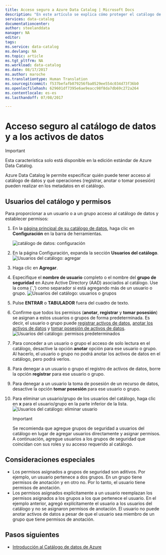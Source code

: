 ```yaml
---
title: Acceso seguro a Azure Data Catalog | Microsoft Docs
description: "En este artículo se explica cómo proteger el catálogo de datos y sus activos de datos."
services: data-catalog
documentationcenter: 
author: steelanddata
manager: NA
editor: 
tags: 
ms.service: data-catalog
ms.devlang: NA
ms.topic: article
ms.tgt_pltfrm: NA
ms.workload: data-catalog
ms.date: 08/17/2017
ms.author: maroche
ms.translationtype: Human Translation
ms.sourcegitcommit: f537befafb079256fba0529ee554c034d73f36b0
ms.openlocfilehash: 629601df7395e6ae9eacc98f8da7db69c272a264
ms.contentlocale: es-es
ms.lasthandoff: 07/08/2017

---
```

# <a name="how-to-secure-access-to-data-catalog-and-data-assets"></a>Acceso seguro al catálogo de datos y a los activos de datos
> [!IMPORTANT]
> Esta característica solo está disponible en la edición estándar de Azure Data Catalog.

Azure Data Catalog le permite especificar quién puede tener acceso al catálogo de datos y qué operaciones (registrar, anotar o tomar posesión) pueden realizar en los metadatos en el catálogo. 

## <a name="catalog-users-and-permissions"></a>Usuarios del catálogo y permisos
Para proporcionar a un usuario o a un grupo acceso al catálogo de datos y establecer permisos:

1. En la [página principal de su catálogo de datos](http://www.azuredatacatalog.com), haga clic en **Configuración** en la barra de herramientas.

    ![catálogo de datos: configuración](media/data-catalog-how-to-secure-catalog/data-catalog-settings.png)
2. En la página Configuración, expanda la sección **Usuarios del catálogo**.
    ![Usuarios del catálogo: agregar](media/data-catalog-how-to-secure-catalog/data-catalog-add-button.png)
3. Haga clic en **Agregar**.
4. Especifique el **nombre de usuario** completo o el nombre del **grupo de seguridad** en Azure Active Directory (AAD) asociados al catálogo. Use la coma (`,’) como separador si está agregando más de un usuario o grupo.
    ![Usuarios del catálogo: usuarios o grupos](media/data-catalog-how-to-secure-catalog/data-catalog-users-groups.png)
5. Pulse **ENTRAR** o **TABULADOR** fuera del cuadro de texto. 
6.  Confirme que todos los permisos (**anotar**, **registrar** y **tomar posesión**) se asignan a estos usuarios o grupos de forma predeterminada. Es decir, el usuario o grupo puede [registrar activos de datos]( data-catalog-how-to-register.md), [anotar los activos de datos]( data-catalog-how-to-annotate.md) y [tomar posesión de activos de datos]( data-catalog-how-to-manage.md). 
    ![Usuarios del catálogo: permisos predeterminados](media/data-catalog-how-to-secure-catalog/data-catalog-default-permissions.png)
7.  Para conceder a un usuario o grupo el acceso de solo lectura en el catálogo, desactive la opción **anotar** opción para ese usuario o grupo. Al hacerlo, el usuario o grupo no podrá anotar los activos de datos en el catálogo, pero podrá verlos. 
8.  Para denegar a un usuario o grupo el registro de activos de datos, borre la opción **registrar** para ese usuario o grupo.
9.  Para denegar a un usuario la toma de posesión de un recurso de datos, desactive la opción **tomar posesión** para ese usuario o grupo. 
10. Para eliminar un usuario/grupo de los usuarios del catálogo, haga clic en **x** para el usuario/grupo en la parte inferior de la lista. 
    ![Usuarios del catálogo: eliminar usuario](media/data-catalog-how-to-secure-catalog/data-catalog-delete-user.png)

    > [!IMPORTANT]
    > Se recomienda que agregue grupos de seguridad a usuarios del catálogo en lugar de agregar usuarios directamente y asignar permisos. A continuación, agregue usuarios a los grupos de seguridad que coincidan con sus roles y su acceso requerido al catálogo.

## <a name="special-considerations"></a>Consideraciones especiales

- Los permisos asignados a grupos de seguridad son aditivos. Por ejemplo, un usuario pertenece a dos grupos. En un grupo tiene permisos de anotación y en otro no. Por lo tanto, el usuario tiene permisos de anotación. 
- Los permisos asignados explícitamente a un usuario reemplazan los permisos asignados a los grupos a los que pertenece el usuario. En el ejemplo anterior, agregó explícitamente el usuario a los usuarios del catálogo y no se asignaron permisos de anotación. El usuario no puede anotar activos de datos a pesar de que el usuario sea miembro de un grupo que tiene permisos de anotación.

## <a name="next-steps"></a>Pasos siguientes
- [Introducción al Catálogo de datos de Azure](data-catalog-get-started.md)



